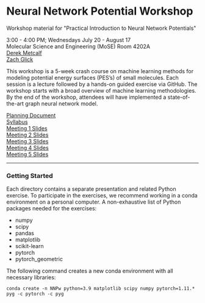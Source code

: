 # Neural Network Potential Workshop
Workshop material for "Practical Introduction to Neural Network Potentials"

3:00 - 4:00 PM; Wednesdays July 20 - August 17  
Molecular Science and Engineering (MoSE) Room 4202A  
[Derek Metcalf](mailto:dmetcalf8@gatech.edu)  
[Zach Glick](mailto:zlg@gatech.edu)  


This workshop is a 5-week crash course on machine learning methods for modeling potential energy surfaces (PES’s) of small molecules. Each session is a lecture followed by a hands-on guided exercise via GitHub. The workshop starts with a broad overview of machine learning methodologies. By the end of the workshop, attendees will have implemented a state-of-the-art graph neural network model.


[Planning Document](https://docs.google.com/document/d/1g_jCtJIjDGk9Xt4DlSNOmnnLspdjKYA4RkNq4t2H4H0)  
[Syllabus](https://docs.google.com/document/d/1zAmBYdfsSSUiAL2vYRpEVnwrf4jPIdLhT05XoTv5La4)  
[Meeting 1 Slides](https://docs.google.com/presentation/d/1gIefW0h07NFAQIoZ40YRfCEcNRzDHdWUTBWtLZ969ZY)  
[Meeting 2 Slides](https://github.com/zachglick/neural-network-potential-workshop/blob/main/meeting_2/slides.pdf)  
[Meeting 3 Slides](https://github.com/zachglick/neural-network-potential-workshop/blob/main/meeting_3/slides.pdf)  
[Meeting 4 Slides](https://github.com/zachglick/neural-network-potential-workshop/blob/main/meeting_4/slides.pdf)  
[Meeting 5 Slides](https://github.com/zachglick/neural-network-potential-workshop/blob/main/meeting_5/slides.pdf)  

---

### Getting Started

Each directory contains a separate presentation and related Python exercise. To participate in the exercises, we recommend working in a conda environment on a personal computer. A non-exhaustive list of Python packages needed for the exercises:

- numpy
- scipy
- pandas
- matplotlib
- scikit-learn
- pytorch
- pytorch_geometric

The following command creates a new conda environment with all necessary libraries:

```
conda create -n NNPw python=3.9 matplotlib scipy numpy pytorch=1.11.* pyg -c pytorch -c pyg
```
